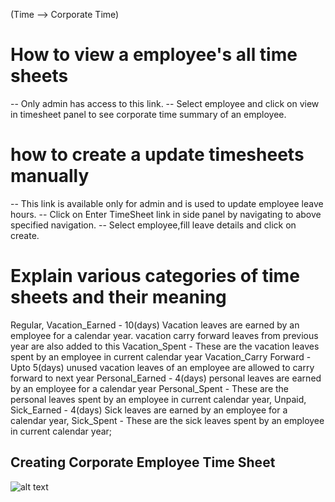 (Time --> Corporate Time)
# How to view a employee's all time sheets
-- Only admin has access to this link.
-- Select employee and click on view in timesheet panel to see corporate time summary of an employee.

# how to create a update timesheets manually
   
-- This link is available only for admin and is used to update employee leave hours.
-- Click on Enter TimeSheet link in side panel by navigating to above specified navigation.
-- Select employee,fill leave details and click on create.

# Explain various categories of time sheets and their meaning
Regular,
    Vacation_Earned - 10(days) Vacation leaves are earned by an employee for a calendar year. vacation carry forward leaves from previous year are also added to this
    Vacation_Spent - These are the vacation leaves spent by an employee in current calendar year
    Vacation_Carry Forward - Upto 5(days) unused vacation leaves of an employee are allowed to carry forward to next year
    Personal_Earned - 4(days) personal leaves are earned by an employee for a calendar year
    Personal_Spent - These are the personal leaves spent by an employee in current calendar year,
    Unpaid,
    Sick_Earned - 4(days) Sick leaves are earned by an employee for a calendar year,
    Sick_Spent - These are the sick leaves spent by an employee in current calendar year;

Creating Corporate Employee Time Sheet
----
![alt text](../../images/createcorporate-timesheet-time.png "Time")